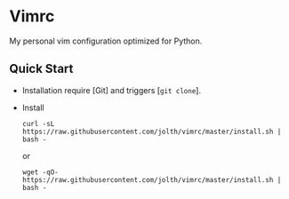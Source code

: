 # Vimrc

My personal vim configuration optimized for Python.

## Quick Start
- Installation require [Git] and triggers [`git clone`].

- Install

    `curl -sL https://raw.githubusercontent.com/jolth/vimrc/master/install.sh | bash - `

    or 
     
    `wget -qO- https://raw.githubusercontent.com/jolth/vimrc/master/install.sh | bash -`

